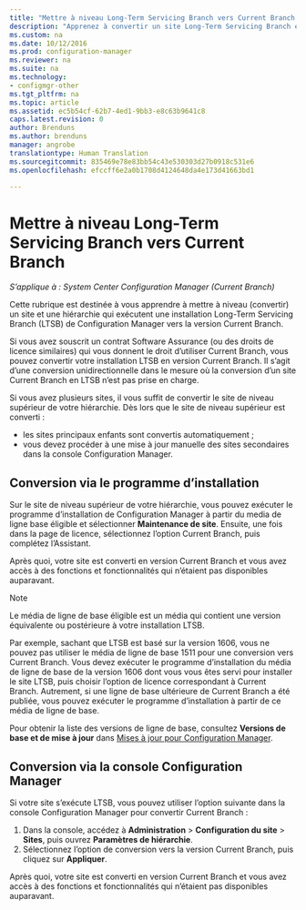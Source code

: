 ```yaml
---
title: "Mettre à niveau Long-Term Servicing Branch vers Current Branch | System Center Configuration Manager"
description: "Apprenez à convertir un site Long-Term Servicing Branch en site Current Branch."
ms.custom: na
ms.date: 10/12/2016
ms.prod: configuration-manager
ms.reviewer: na
ms.suite: na
ms.technology:
- configmgr-other
ms.tgt_pltfrm: na
ms.topic: article
ms.assetid: ec5b54cf-62b7-4ed1-9bb3-e8c63b9641c8
caps.latest.revision: 0
author: Brenduns
ms.author: brenduns
manager: angrobe
translationtype: Human Translation
ms.sourcegitcommit: 835469e78e83bb54c43e530303d27b0918c531e6
ms.openlocfilehash: efccff6e2a0b1708d4124648da4e173d41663bd1

---
```



# <a name="upgrade-the-long-term-servicing-branch-to-the-current-branch"></a>Mettre à niveau Long-Term Servicing Branch vers Current Branch

*S’applique à : System Center Configuration Manager (Current Branch)* 

Cette rubrique est destinée à vous apprendre à mettre à niveau (convertir) un site et une hiérarchie qui exécutent une installation Long-Term Servicing Branch (LTSB) de Configuration Manager vers la version Current Branch.

Si vous avez souscrit un contrat Software Assurance (ou des droits de licence similaires) qui vous donnent le droit d’utiliser Current Branch, vous pouvez convertir votre installation LTSB en version Current Branch.  Il s’agit d’une conversion unidirectionnelle dans le mesure où la conversion d’un site Current Branch en LTSB n’est pas prise en charge.

Si vous avez plusieurs sites, il vous suffit de convertir le site de niveau supérieur de votre hiérarchie. Dès lors que le site de niveau supérieur est converti :
- les sites principaux enfants sont convertis automatiquement ;
-   vous devez procéder à une mise à jour manuelle des sites secondaires dans la console Configuration Manager.

## <a name="run-setup-to-convert"></a>Conversion via le programme d’installation
Sur le site de niveau supérieur de votre hiérarchie, vous pouvez exécuter le programme d’installation de Configuration Manager à partir du media de ligne base éligible et sélectionner **Maintenance de site**.  Ensuite, une fois dans la page de licence, sélectionnez l’option Current Branch, puis complétez l’Assistant.

Après quoi, votre site est converti en version Current Branch et vous avez accès à des fonctions et fonctionnalités qui n’étaient pas disponibles auparavant.

> [!NOTE]  
> Le média de ligne de base éligible est un média qui contient une version équivalente ou postérieure à votre installation LTSB.

Par exemple, sachant que LTSB est basé sur la version 1606, vous ne pouvez pas utiliser le média de ligne de base 1511 pour une conversion vers Current Branch. Vous devez exécuter le programme d’installation du média de ligne de base de la version 1606 dont vous vous êtes servi pour installer le site LTSB, puis choisir l’option de licence correspondant à Current Branch.  Autrement, si une ligne de base ultérieure de Current Branch a été publiée, vous pouvez exécuter le programme d’installation à partir de ce média de ligne de base.

Pour obtenir la liste des versions de ligne de base, consultez **Versions de base et de mise à jour** dans [Mises à jour pour Configuration Manager](/sccm/core/servers/manage/updates).

## <a name="use-the-configuration-manager-console-to-convert"></a>Conversion via la console Configuration Manager
Si votre site s’exécute LTSB, vous pouvez utiliser l’option suivante dans la console Configuration Manager pour convertir Current Branch :

 1. Dans la console, accédez à **Administration** > **Configuration du site** > **Sites**, puis ouvrez **Paramètres de hiérarchie**.  
 2. Sélectionnez l’option de conversion vers la version Current Branch, puis cliquez sur **Appliquer**.  

Après quoi, votre site est converti en version Current Branch et vous avez accès à des fonctions et fonctionnalités qui n’étaient pas disponibles auparavant.



<!--HONumber=Nov16_HO1-->


